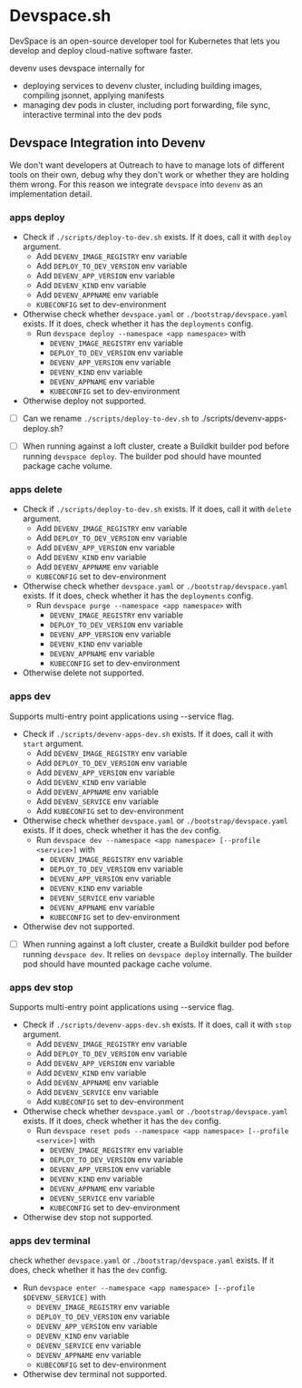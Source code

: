 # Devspace.sh

DevSpace is an open-source developer tool for Kubernetes that lets you develop and deploy cloud-native software faster.

devenv uses devspace internally for

* deploying services to devenv cluster, including building images, compiling jsonnet, applying manifests
* managing dev pods in cluster, including port forwarding, file sync, interactive terminal into the dev pods

## Devspace Integration into Devenv

We don't want developers at Outreach to have to manage lots of different tools on their own, debug why they don't work or whether they are holding them wrong. For this reason we integrate `devspace` into `devenv` as an implementation detail.

### apps deploy

* Check if `./scripts/deploy-to-dev.sh` exists. If it does, call it with `deploy` argument.
    * Add `DEVENV_IMAGE_REGISTRY` env variable
    * Add `DEPLOY_TO_DEV_VERSION` env variable
    * Add `DEVENV_APP_VERSION` env variable
    * Add `DEVENV_KIND` env variable
    * Add `DEVENV_APPNAME` env variable
    * `KUBECONFIG` set to dev-environment
* Otherwise check whether `devspace.yaml` or `./bootstrap/devspace.yaml` exists. If it does, check whether it has the `deployments` config.
    * Run `devspace deploy --namespace <app namespace>` with
        * `DEVENV_IMAGE_REGISTRY` env variable
        * `DEPLOY_TO_DEV_VERSION` env variable
        * `DEVENV_APP_VERSION` env variable
        * `DEVENV_KIND` env variable
        * `DEVENV_APPNAME` env variable
        * `KUBECONFIG` set to dev-environment
* Otherwise deploy not supported.

- [ ] Can we rename `./scripts/deploy-to-dev.sh` to ./scripts/devenv-apps-deploy.sh?

- [ ] When running against a loft cluster, create a Buildkit builder pod before running `devspace deploy`. The builder pod should have mounted package cache volume.

### apps delete

* Check if `./scripts/deploy-to-dev.sh` exists. If it does, call it with `delete` argument.
    * Add `DEVENV_IMAGE_REGISTRY` env variable
    * Add `DEPLOY_TO_DEV_VERSION` env variable
    * Add `DEVENV_APP_VERSION` env variable
    * Add `DEVENV_KIND` env variable
    * Add `DEVENV_APPNAME` env variable
    * `KUBECONFIG` set to dev-environment
* Otherwise check whether `devspace.yaml` or `./bootstrap/devspace.yaml` exists. If it does, check whether it has the `deployments` config.
    * Run `devspace purge --namespace <app namespace>` with
        * `DEVENV_IMAGE_REGISTRY` env variable
        * `DEPLOY_TO_DEV_VERSION` env variable
        * `DEVENV_APP_VERSION` env variable
        * `DEVENV_KIND` env variable
        * `DEVENV_APPNAME` env variable
        * `KUBECONFIG` set to dev-environment
* Otherwise delete not supported.

### apps dev

Supports multi-entry point applications using --service flag.

* Check if `./scripts/devenv-apps-dev.sh` exists. If it does, call it with `start` argument.
    * Add `DEVENV_IMAGE_REGISTRY` env variable
    * Add `DEPLOY_TO_DEV_VERSION` env variable
    * Add `DEVENV_APP_VERSION` env variable
    * Add `DEVENV_KIND` env variable
    * Add `DEVENV_APPNAME` env variable
    * Add `DEVENV_SERVICE` env variable
    * Add `KUBECONFIG` set to dev-environment
* Otherwise check whether `devspace.yaml` or `./bootstrap/devspace.yaml` exists. If it does, check whether it has the `dev` config.
    * Run `devspace dev --namespace <app namespace> [--profile <service>]` with
        * `DEVENV_IMAGE_REGISTRY` env variable
        * `DEPLOY_TO_DEV_VERSION` env variable
        * `DEVENV_APP_VERSION` env variable
        * `DEVENV_KIND` env variable
        * `DEVENV_SERVICE` env variable
        * `DEVENV_APPNAME` env variable
        * `KUBECONFIG` set to dev-environment
* Otherwise dev not supported.

- [ ] When running against a loft cluster, create a Buildkit builder pod before running `devspace dev`. It relies on `devspace deploy` internally. The builder pod should have mounted package cache volume.

### apps dev stop

Supports multi-entry point applications using --service flag.

* Check if `./scripts/devenv-apps-dev.sh` exists. If it does, call it with `stop` argument.
    * Add `DEVENV_IMAGE_REGISTRY` env variable
    * Add `DEPLOY_TO_DEV_VERSION` env variable
    * Add `DEVENV_APP_VERSION` env variable
    * Add `DEVENV_KIND` env variable
    * Add `DEVENV_APPNAME` env variable
    * Add `DEVENV_SERVICE` env variable
    * Add `KUBECONFIG` set to dev-environment
* Otherwise check whether `devspace.yaml` or `./bootstrap/devspace.yaml` exists. If it does, check whether it has the `dev` config.
    * Run `devspace reset pods --namespace <app namespace> [--profile <service>]` with
        * `DEVENV_IMAGE_REGISTRY` env variable
        * `DEPLOY_TO_DEV_VERSION` env variable
        * `DEVENV_APP_VERSION` env variable
        * `DEVENV_KIND` env variable
        * `DEVENV_APPNAME` env variable
        * `DEVENV_SERVICE` env variable
        * `KUBECONFIG` set to dev-environment
* Otherwise dev stop not supported.

### apps dev terminal

check whether `devspace.yaml` or `./bootstrap/devspace.yaml` exists. If it does, check whether it has the `dev` config.

* Run `devspace enter --namespace <app namespace> [--profile $DEVENV_SERVICE]` with
    * `DEVENV_IMAGE_REGISTRY` env variable
    * `DEPLOY_TO_DEV_VERSION` env variable
    * `DEVENV_APP_VERSION` env variable
    * `DEVENV_KIND` env variable
    * `DEVENV_SERVICE` env variable
    * `DEVENV_APPNAME` env variable
    * `KUBECONFIG` set to dev-environment
* Otherwise dev terminal not supported.
